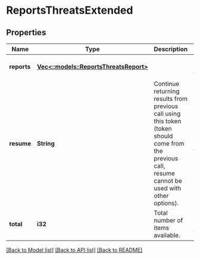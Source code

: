 # ReportsThreatsExtended

## Properties
Name | Type | Description | Notes
------------ | ------------- | ------------- | -------------
**reports** | [**Vec<::models::ReportsThreatsReport>**](ReportsThreatsReport.md) |  | [optional] [default to null]
**resume** | **String** | Continue returning results from previous call using this token (token should come from the previous call, resume cannot be used with other options). | [optional] [default to null]
**total** | **i32** | Total number of items available. | [optional] [default to null]

[[Back to Model list]](../README.md#documentation-for-models) [[Back to API list]](../README.md#documentation-for-api-endpoints) [[Back to README]](../README.md)


